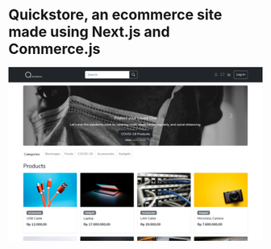 # Quickstore, an ecommerce site made using Next.js and Commerce.js
![](./public/assets/readme/Screenshot.png)